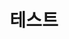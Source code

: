 ---
title: "테스트"
categories: Math
tags: Vector
toc: true
author_profile: false
sidebar:
    nav: "docs"
search: true
use_math: true
---